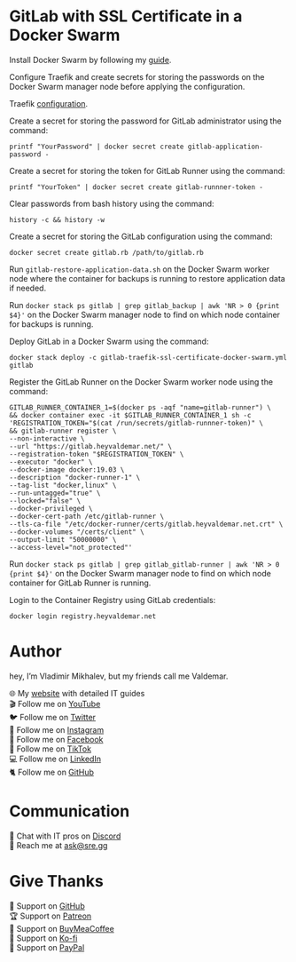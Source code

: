 # GitLab with SSL Certificate in a Docker Swarm

Install Docker Swarm by following my [guide](https://www.heyvaldemar.com/install-docker-swarm-on-ubuntu-server/).

Configure Traefik and create secrets for storing the passwords on the Docker Swarm manager node before applying the configuration.

Traefik [configuration](https://github.com/heyValdemar/traefik-ssl-certificate-docker-swarm).

Create a secret for storing the password for GitLab administrator using the command:

`printf "YourPassword" | docker secret create gitlab-application-password -`

Create a secret for storing the token for GitLab Runner using the command:

`printf "YourToken" | docker secret create gitlab-runnner-token -`

Clear passwords from bash history using the command:

`history -c && history -w`

Create a secret for storing the GitLab configuration using the command:

`docker secret create gitlab.rb /path/to/gitlab.rb`

Run `gitlab-restore-application-data.sh` on the Docker Swarm worker node where the container for backups is running to restore application data if needed.

Run `docker stack ps gitlab | grep gitlab_backup | awk 'NR > 0 {print $4}'` on the Docker Swarm manager node to find on which node container for backups is running.

Deploy GitLab in a Docker Swarm using the command:

`docker stack deploy -c gitlab-traefik-ssl-certificate-docker-swarm.yml gitlab`

Register the GitLab Runner on the Docker Swarm worker node using the command:

```
GITLAB_RUNNER_CONTAINER_1=$(docker ps -aqf "name=gitlab-runner") \
&& docker container exec -it $GITLAB_RUNNER_CONTAINER_1 sh -c 'REGISTRATION_TOKEN="$(cat /run/secrets/gitlab-runnner-token)" \
&& gitlab-runner register \
--non-interactive \
--url "https://gitlab.heyvaldemar.net/" \
--registration-token "$REGISTRATION_TOKEN" \
--executor "docker" \
--docker-image docker:19.03 \
--description "docker-runner-1" \
--tag-list "docker,linux" \
--run-untagged="true" \
--locked="false" \
--docker-privileged \
--docker-cert-path /etc/gitlab-runner \
--tls-ca-file "/etc/docker-runner/certs/gitlab.heyvaldemar.net.crt" \
--docker-volumes "/certs/client" \
--output-limit "50000000" \
--access-level="not_protected"'
```

Run `docker stack ps gitlab | grep gitlab_gitlab-runner | awk 'NR > 0 {print $4}'` on the Docker Swarm manager node to find on which node container for GitLab Runner is running.

Login to the Container Registry using GitLab credentials:

`docker login registry.heyvaldemar.net`

# Author

hey, I’m Vladimir Mikhalev, but my friends call me Valdemar.

🌐 My [website](https://www.heyvaldemar.com/) with detailed IT guides\
🎬 Follow me on [YouTube](https://www.youtube.com/channel/UCf85kQ0u1sYTTTyKVpxrlyQ?sub_confirmation=1)\
🐦 Follow me on [Twitter](https://twitter.com/heyValdemar)\
🎨 Follow me on [Instagram](https://www.instagram.com/heyvaldemar/)\
🎸 Follow me on [Facebook](https://www.facebook.com/heyValdemarFB/)\
🎥 Follow me on [TikTok](https://www.tiktok.com/@heyvaldemar)\
💻 Follow me on [LinkedIn](https://www.linkedin.com/in/heyvaldemar/)\
🐈 Follow me on [GitHub](https://github.com/heyvaldemar)

# Communication
👾 Chat with IT pros on [Discord](https://discord.gg/AJQGCCBcqf)\
📧 Reach me at ask@sre.gg

# Give Thanks
💎 Support on [GitHub](https://github.com/sponsors/heyValdemar)\
🏆 Support on [Patreon](https://www.patreon.com/heyValdemar)\
🥤 Support on [BuyMeaCoffee](https://www.buymeacoffee.com/heyValdemar)\
🍪 Support on [Ko-fi](https://ko-fi.com/heyValdemar)\
💖 Support on [PayPal](https://www.paypal.com/paypalme/heyValdemarCOM)


